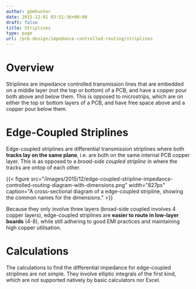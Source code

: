 ```yaml
---
author: gbmhunter
date: 2015-12-01 03:51:36+00:00
draft: false
title: Striplines
type: page
url: /pcb-design/impedance-controlled-routing/striplines
---
```


# Overview

Striplines are impedance controlled transmission lines that are embedded on a middle layer (not the top or bottom) of a PCB, and have a copper pour both above and below them. This is opposed to microstrips, which are on either the top or bottom layers of a PCB, and have free space above and a copper pour below them.

# Edge-Coupled Striplines

Edge-coupled striplines are differential transmission striplines where both **tracks lay on the same plane**, i.e. are both on the same internal PCB copper layer. This is as opposed to a _broad-side coupled stripline_ in where the tracks are ontop of each other.

{{< figure src="/images/2015/12/edge-coupled-stripline-impedance-controlled-routing-diagram-with-dimensions.png" width="827px" caption="A cross-sectional diagram of a edge-coupled stripline, showing the common names for the dimensions."  >}}

Because they only involve three layers (broad-side coupled involves 4 copper layers), edge-coupled striplines are **easier to route in low-layer boards** (4-8), while still adhering to good EMI practices and maintaining high copper utilisation.

# Calculations

The calculations to find the differential impedance for edge-coupled striplines are not simple. They involve elliptic integrals of the first kind, which are not supported natively by basic calculators nor Excel.
